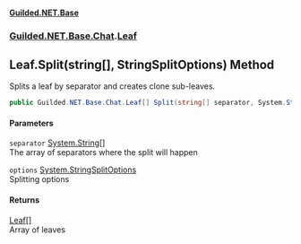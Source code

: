 
#### [Guilded.NET.Base](Guilded_NET_Base 'Guilded_NET_Base')
### [Guilded.NET.Base.Chat](Guilded_NET_Base#Guilded_NET_Base_Chat 'Guilded.NET.Base.Chat').[Leaf](Leaf 'Guilded.NET.Base.Chat.Leaf')
## Leaf.Split(string[], StringSplitOptions) Method
Splits a leaf by separator and creates clone sub-leaves.  
```csharp
public Guilded.NET.Base.Chat.Leaf[] Split(string[] separator, System.StringSplitOptions options=System.StringSplitOptions.None);
```

#### Parameters
<a name='Guilded_NET_Base_Chat_Leaf_Split(string___System_StringSplitOptions)_separator'></a>
`separator` [System.String](https://docs.microsoft.com/en-us/dotnet/api/System.String 'System.String')[[]](https://docs.microsoft.com/en-us/dotnet/api/System.Array 'System.Array')  
The array of separators where the split will happen
  
<a name='Guilded_NET_Base_Chat_Leaf_Split(string___System_StringSplitOptions)_options'></a>
`options` [System.StringSplitOptions](https://docs.microsoft.com/en-us/dotnet/api/System.StringSplitOptions 'System.StringSplitOptions')  
Splitting options
  

#### Returns
[Leaf](Leaf 'Guilded.NET.Base.Chat.Leaf')[[]](https://docs.microsoft.com/en-us/dotnet/api/System.Array 'System.Array')  
Array of leaves
